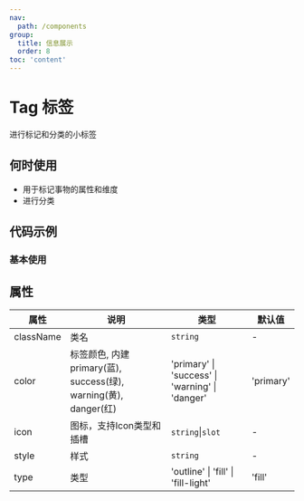```yaml
---
nav:
  path: /components
group:
  title: 信息展示
  order: 8
toc: 'content'
---
```

# Tag 标签
进行标记和分类的小标签
## 何时使用
- 用于标记事物的属性和维度
- 进行分类

## 代码示例
### 基本使用
<code src='../../demo/pages/Tag'></code>



## 属性
| 属性 | 说明 | 类型 | 默认值 |
| -----|-----|-----|-----|
| className | 类名| `string` | - |
| color |  标签颜色, 内建 primary(蓝), success(绿), warning(黄), danger(红) | 'primary' &verbar; 'success' &verbar; 'warning' &verbar; 'danger' | 'primary' | 
| icon | 图标，支持Icon类型和插槽 | `string`\|`slot` | - |
| style | 样式| `string` | - |
| type | 类型 | 'outline' &verbar; 'fill' &verbar; 'fill-light' | 'fill' |
